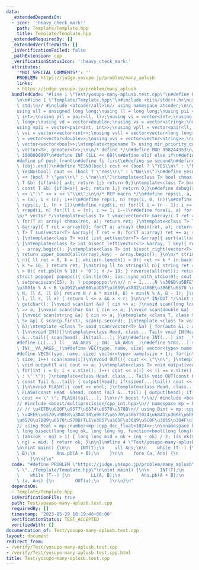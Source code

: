 ```yaml
---
data:
  _extendedDependsOn:
  - icon: ':heavy_check_mark:'
    path: Template/Template.hpp
    title: Template/Template.hpp
  _extendedRequiredBy: []
  _extendedVerifiedWith: []
  _isVerificationFailed: false
  _pathExtension: cpp
  _verificationStatusIcon: ':heavy_check_mark:'
  attributes:
    '*NOT_SPECIAL_COMMENTS*': ''
    PROBLEM: https://judge.yosupo.jp/problem/many_aplusb
    links:
    - https://judge.yosupo.jp/problem/many_aplusb
  bundledCode: "#line 1 \"Test/yosupo-many-aplusb.test.cpp\"\n#define PROBLEM \"https://judge.yosupo.jp/problem/many_aplusb\"\
    \n\n#line 1 \"Template/Template.hpp\"\n#include <bits/stdc++.h>\nusing namespace\
    \ std;\n// #include <atcoder/all>\n// using namespace atcoder;\n\n/* alias */\n\
    using ull = unsigned long long;\nusing ll = long long;\nusing pii = pair<int,\
    \ int>;\nusing pll = pair<ll, ll>;\nusing vi = vector<int>;\nusing vll = vector<long\
    \ long>;\nusing vd = vector<double>;\nusing vs = vector<string>;\nusing vb = vector<bool>;\n\
    using vpii = vector<pair<int, int>>;\nusing vpll = vector<pair<ll, ll>>;\nusing\
    \ vvi = vector<vector<int>>;\nusing vvll = vector<vector<long long>>;\nusing vvd\
    \ = vector<vector<double>>;\nusing vvs = vector<vector<string>>;\nusing vvb =\
    \ vector<vector<bool>>;\ntemplate<typename T> using min_priority_queue = priority_queue<T,\
    \ vector<T>, greater<T>>;\n\n/* define */\n#define MOD 998244353\n// #define MOD\
    \ 1000000007\n#define INF (1LL << 60)\n#define elif else if\n#define pb push_back\n\
    #define pf push_front\n#define fi first\n#define se second\n#define all(obj) (obj).begin(),\
    \ (obj).end()\n#define YESNO(bool) cout << (bool ? \"YES\\n\" : \"NO\\n\")\n#define\
    \ YesNo(bool) cout << (bool ? \"Yes\\n\" : \"No\\n\")\n#define yesno(bool) cout\
    \ << (bool ? \"yes\\n\" : \"no\\n\")\ntemplate<class T> bool chmax(T &a, const\
    \ T &b) {if(a<b){ a=b; return 1;} return 0;}\ntemplate<class T> bool chmin(T &a,\
    \ const T &b) {if(b<a){ a=b; return 1;} return 0;}\n#define debug(x) cerr << #x\
    \ << \":\" << x << \"\\n\";\n\n/* REP macro */\n#define reps(i, a, n) for(ll i\
    \ = (a); i < (n); i++)\n#define rep(i, n) reps(i, 0, (n))\n#define rrep(i, n)\
    \ reps(i, 1, (n + 1))\n#define repd(i, n) for(ll i = (n - 1); i >= 0; i--)\n#define\
    \ rrepd(i, n) for(ll i = (n); i >= 1; i--)\n#define fore(i, a) for(auto &i: a)\n\
    \n/* vector */\ntemplate<class T> T vmax(vector<T> &array){ T ret = array[0];\
    \ for(T a: array) chmax(ret, a); return ret; }\ntemplate<class T> T vmin(vector<T>\
    \ &array){ T ret = array[0]; for(T a: array) chmin(ret, a); return ret; }\ntemplate<class\
    \ T> T sum(vector<T> &array){ T ret = 0; for(T a:array) ret += a; return ret;\
    \ }\ntemplate<class T> void list_set(vector<T> &array){ sort(all(array)); array.erase(unique(all(array)),array.end());\
    \ }\ntemplate<class T> int bisect_left(vector<T> &array, T key){ return lower_bound(all(array),key)\
    \ - array.begin(); }\ntemplate<class T> int bisect_right(vector<T> &array, T key){\
    \ return upper_bound(all(array),key) - array.begin(); }\n\n/* string */\nll string_to_ll(string\
    \ n){ ll ret = 0, k = 1; while(n.length() > 0){ ret += k * (n.back() - '0'); n.pop_back();\
    \ k *= 10; } return ret; }\nstring ll_to_string(ll n){ string ret = \"\"; while(n\
    \ > 0){ ret.pb((n % 10) + '0'); n /= 10; } reverse(all(ret)); return ret; }\n\n\
    struct popopo{ popopo(){ cin.tie(0); ios::sync_with_stdio(0); cout << fixed <<\
    \ setprecision(15); }; } popopoppo;\n\n// n = 1,...,N \u306B\u5BFE\u3057\u3066\
    \u3001n % A < B \u3092\u6E80\u305F\u3059\u3082\u306E\u306E\u6570 \nll Count_of_n_mod_A_less_than_B(ll\
    \ N, ll A, ll B){ return N / A * min(A, B) + min(N % A, B - 1); }\n\nbool include(ll\
    \ l, ll r, ll x) { return l <= x && x < r; }\n\n/* IN/OUT */\nint scan() { return\
    \ getchar(); }\nvoid scan(int &a) { cin >> a; }\nvoid scan(long long &a) { cin\
    \ >> a; }\nvoid scan(char &a) { cin >> a; }\nvoid scan(double &a) { cin >> a;\
    \ }\nvoid scan(string &a) { cin >> a; }\ntemplate <class T, class S> void scan(pair<T,\
    \ S> &p) { scan(p.first), scan(p.second); }\ntemplate <class T> void scan(vector<T>\
    \ &);\ntemplate <class T> void scan(vector<T> &a) { for(auto &i : a) scan(i);\
    \ }\n\nvoid IN(){}\ntemplate<class Head, class... Tail> void IN(Head& head, Tail\
    \ &...tail){ scan(head); IN(tail...); }\n\n#define INT(...) int __VA_ARGS__; IN(__VA_ARGS__)\n\
    #define LL(...) ll __VA_ARGS__; IN(__VA_ARGS__)\n#define STR(...) string __VA_ARGS__;\
    \ IN(__VA_ARGS__)\n#define VEC(type, name, size) vector<type> name(size); IN(name)\n\
    #define VECS(type, name, size) vector<type> name(size + 1); for(int i = 1; i <=\
    \ size; i++) scan(name[i])\n\nvoid OUT(){ cout << \"\\n\"; }\ntemplate<class T>\
    \ void output(T a){ cout << a; }\ntemplate<class T> void output(vector<T> v){\
    \ for(int i = 0; i < v.size(); i++) cout << v[i] << (i == v.size() - 1 ? \"\"\
    \ : \" \"); }\ntemplate<class Head, class... Tail> void OUT(const Head &head,\
    \ const Tail &...tail) { output(head); if(sizeof...(tail)) cout << \" \"; OUT(tail...);\
    \ }\n\nvoid FLASH(){ cout << endl; }\ntemplate<class Head, class... Tail> void\
    \ FLASH(const Head  &head, const Tail &...tail) { output(head); if(sizeof...(tail))\
    \ cout << \" \"; FLASH(tail...); }\n\n/* boost */\n// #include <boost/multiprecision/cpp_dec_float.hpp>\n\
    // #include <boost/multiprecision/cpp_int.hpp>\n// namespace mp = boost::multiprecision;\n\
    // // \u4EFB\u610F\u9577\u6574\u6570\u578B\n// using Bint = mp::cpp_int;\n// //\
    \ \u4EEE\u6570\u90E8\u304C10\u9032\u6570\u30671024\u6841\u306E\u6D6E\u52D5\u5C0F\
    \u6570\u70B9\u6570\u578B(TLE\u3057\u305F\u3089\u5C0F\u3055\u304F\u3059\u308B)\n\
    // using Real = mp::number<mp::cpp_dec_float<1024>>;\n\nnamespace kyo {\n\nlong\
    \ long bisect(long long ok, long long ng, function<bool(long long)> is_ok) { while\
    \ (abs(ok - ng) > 1) { long long mid = ok + (ng - ok) / 2; (is_ok(mid) ? ok :\
    \ ng) = mid; } return ok; }\n\n}\n#line 4 \"Test/yosupo-many-aplusb.test.cpp\"\
    \n\nint main() {\n\n    INT(T);\n    vll Ans;\n\n    while (T--) {\n        LL(A,\
    \ B);\n        Ans.pb(A + B);\n    }\n\n    fore (a, Ans) {\n        OUT(a);\n\
    \    }\n\n}\n"
  code: "#define PROBLEM \"https://judge.yosupo.jp/problem/many_aplusb\"\n\n#include\
    \ \"../Template/Template.hpp\"\n\nint main() {\n\n    INT(T);\n    vll Ans;\n\n\
    \    while (T--) {\n        LL(A, B);\n        Ans.pb(A + B);\n    }\n\n    fore\
    \ (a, Ans) {\n        OUT(a);\n    }\n\n}\n"
  dependsOn:
  - Template/Template.hpp
  isVerificationFile: true
  path: Test/yosupo-many-aplusb.test.cpp
  requiredBy: []
  timestamp: '2023-05-29 18:19:46+00:00'
  verificationStatus: TEST_ACCEPTED
  verifiedWith: []
documentation_of: Test/yosupo-many-aplusb.test.cpp
layout: document
redirect_from:
- /verify/Test/yosupo-many-aplusb.test.cpp
- /verify/Test/yosupo-many-aplusb.test.cpp.html
title: Test/yosupo-many-aplusb.test.cpp
---
```

